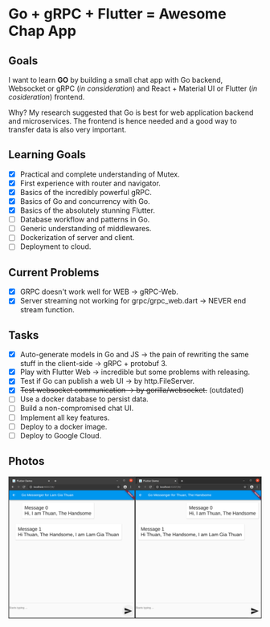 # Go + gRPC + Flutter = Awesome Chap App

## Goals
I want to learn **GO** by building a small chat app with Go backend, Websocket or gRPC (*in consideration*) and React + Material UI or Flutter (*in cosideration*) frontend.

Why? My research suggested that Go is best for web application backend and microservices. The frontend is hence needed and a good way to transfer data is also very important.

## Learning Goals
 - [x] Practical and complete understanding of Mutex.
 - [x] First experience with router and navigator.
 - [x] Basics of the incredibly powerful gRPC.
 - [x] Basics of Go and concurrency with Go.
 - [x] Basics of the absolutely stunning Flutter.
 - [ ] Database workflow and patterns in Go.
 - [ ] Generic understanding of middlewares.
 - [ ] Dockerization of server and client.
 - [ ] Deployment to cloud.

## Current Problems
 - [x] GRPC doesn't work well for WEB -> gRPC-Web.
 - [x] Server streaming not working for grpc/grpc_web.dart -> NEVER end stream function.

## Tasks
 - [x] Auto-generate models in Go and JS -> the pain of rewriting the same stuff in the client-side -> gRPC + protobuf 3.
 - [x] Play with Flutter Web -> incredible but some problems with releasing.
 - [x] Test if Go can publish a web UI -> by http.FileServer.
 - [x] ~~Test websocket communication -> by gorilla/websocket.~~ (outdated)
 - [ ] Use a docker database to persist data.
 - [ ] Build a non-compromised chat UI.
 - [ ] Implement all key features.
 - [ ] Deploy to a docker image.
 - [ ] Deploy to Google Cloud.

## Photos

![](images/chat_app.png)
